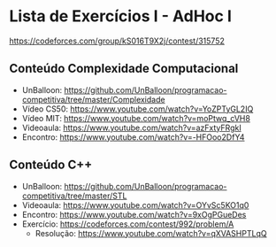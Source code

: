 # Lista de Exercícios I - AdHoc I

https://codeforces.com/group/kS016T9X2j/contest/315752

## Conteúdo Complexidade Computacional
* UnBalloon: https://github.com/UnBalloon/programacao-competitiva/tree/master/Complexidade
* Vídeo CS50: https://www.youtube.com/watch?v=YoZPTyGL2IQ
* Vídeo MIT: https://www.youtube.com/watch?v=moPtwq_cVH8
* Videoaula: https://www.youtube.com/watch?v=azFxtyFRgkI
* Encontro: https://www.youtube.com/watch?v=-HFOoo2DfY4

## Conteúdo C++
* UnBalloon: https://github.com/UnBalloon/programacao-competitiva/tree/master/STL
* Videoaula: https://www.youtube.com/watch?v=OYvSc5KO1q0
* Encontro: https://www.youtube.com/watch?v=9xOgPGueDes
* Exercício: https://codeforces.com/contest/992/problem/A 
    * Resolução: https://www.youtube.com/watch?v=qXVASHPTLqQ
